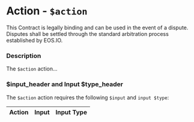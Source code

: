 # Action - `$action`

This Contract is legally binding and can be used in the event of a dispute. Disputes shall be settled through the standard arbitration process established by EOS.IO.

### Description

The `$action` action... 

### $input_header and Input $type_header

The `$action` action requires the following `$input` and `input $type`:

| Action | Input | Input Type |
|:--|:--|:--|
